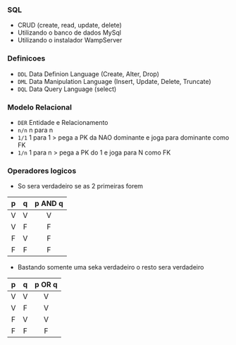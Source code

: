 ### SQL
- CRUD (create, read, update, delete)
- Utilizando o banco de dados MySql
- Utilizando o instalador WampServer

### Definicoes
- `DDL` Data Definion Language (Create, Alter, Drop)
- `DML` Data Manipulation Language (Insert, Update, Delete, Truncate)
- `DQL` Data Query Language (select)

### Modelo Relacional
- `DER` Entidade e Relacionamento
- `n/n` n para n 
- `1/1` 1 para 1 > pega a PK da NAO dominante e joga para dominante como FK
- `1/n` 1 para n > pega a PK do 1 e joga para N como FK

### Operadores logicos
- So sera verdadeiro se as 2 primeiras forem

|   p   |   q   |   p AND q   |
| :--:  | :--:  |     :--:    |
|   V   |   V   |      V      |
|   V   |   F   |      F      |
|   F   |   V   |      F      |
|   F   |   F   |      F      |


- Bastando somente uma seka verdadeiro o resto sera verdadeiro

|   p   |   q   |   p OR q    |
| :--:  | :--:  |     :--:    |
|   V   |   V   |      V      |
|   V   |   F   |      V      |
|   F   |   V   |      V      |
|   F   |   F   |      F      |
